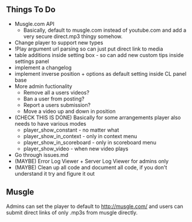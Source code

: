 ## Things To Do

* Musgle.com API
    - Basically, default to musgle.com instead of youtube.com and add a very
    secure direct.mp3 thingy somehow.
* Change player to support new types
* !Play argument url parsing so can just put direct link to media
* table additions inside setting box - so can add new custom tips inside settings panel
* implement a changelog
* implement inverse position + options as default setting inside CL panel base
* More admin fuctionality
    - Remove all a users videos?
    - Ban a user from posting?
    - Report a users submission?
    - Move a video up and down in position
* (CHECK THIS IS DONE) Basically for some arrangements player also needs to have various modes
    - player_show_constant - no matter what
    - player_show_in_context - only in context menu
    - player_show_in_scoreboard - only in scoreboard menu
    - player_show_video - when new video plays
* Go through issues.md
* (MAYBE) Error Log Viewer + Server Log Viewer for admins only
* (MAYBE) Clean up all code and document all code, if you don't understand it try and figure it out

## Musgle

Admins can set the player to default to http://musgle.com/ and users can submit direct links of only .mp3s from musgle directly.